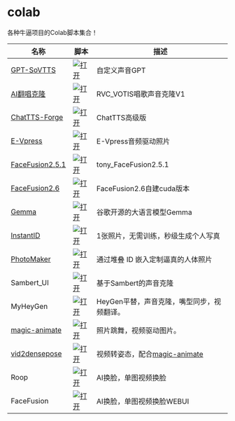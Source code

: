# colab
各种牛逼项目的Colab脚本集合！

| 名称  |脚本   | 描述 |
| ---- | ---- | ---- |
| [GPT-SoVTTS](https://github.com/RVC-Boss/GPT-SoVITS) | [![打开](https://colab.research.google.com/assets/colab-badge.svg)](https://colab.research.google.com/github/gitkimjob/kimjob_colab/blob/master/GPT-SoVTTS.ipynb) |自定义声音GPT|
| [AI翻唱克隆](https://github.com/gitkimjob/Retrieval-based-Voice-Conversion-WebUI_v1) | [![打开](https://colab.research.google.com/assets/colab-badge.svg)](https://colab.research.google.com/github/gitkimjob/kimjob_colab/blob/master/Retrieval_based_Voice_Conversion_WebUI_v1.ipynb) |RVC_VOTIS唱歌声音克隆V1|
| [ChatTTS-Forge](https://github.com/gitkimjob/ChatTTS-Forge) | [![打开](https://colab.research.google.com/assets/colab-badge.svg)](https://colab.research.google.com/github/gitkimjob/kimjob_colab/blob/master/ChatTTS-Forge.ipynb) |ChatTTS高级版|
| [E-Vpress](https://github.com/gitkimjob/E-Vpress) | [![打开](https://colab.research.google.com/assets/colab-badge.svg)](https://colab.research.google.com/github/gitkimjob/kimjob_colab/blob/master/V-Express.ipynb) |E-Vpress音频驱动照片|
| [FaceFusion2.5.1](https://github.com/gitkimjob/kimjobff) | [![打开](https://colab.research.google.com/assets/colab-badge.svg)](https://colab.research.google.com/github/gitkimjob/kimjobff/blob/main/tonyff_last.ipynb) |tony_FaceFusion2.5.1|
| [FaceFusion2.6](https://github.com/gitkimjob/kimjobff2.6) | [![打开](https://colab.research.google.com/assets/colab-badge.svg)](https://colab.research.google.com/github/gitkimjob/kimjobff2.6/blob/master/face2.6.0.ipynb) |FaceFusion2.6自建cuda版本|
| [Gemma](https://Github.com/google/gemma_pytorch) | [![打开](https://colab.research.google.com/assets/colab-badge.svg)](https://colab.research.google.com/github/dream80/TonyColab/blob/master/backup/pytorch_gemma.ipynb) |谷歌开源的大语言模型Gemma|
| [InstantID](https://github.com/InstantID/InstantID) | [![打开](https://colab.research.google.com/assets/colab-badge.svg)](https://colab.research.google.com/github/dream80/TonyColab/blob/master/InstantID.ipynb) |1张照片，无需训练，秒级生成个人写真|
| [PhotoMaker](https://github.com/TencentARC/PhotoMaker) | [![打开](https://colab.research.google.com/assets/colab-badge.svg)](https://colab.research.google.com/github/dream80/TonyColab/blob/master/PhotoMaker.ipynb) | 通过堆叠 ID 嵌入定制逼真的人体照片 |
| Sambert_UI | [![打开](https://colab.research.google.com/assets/colab-badge.svg)](https://colab.research.google.com/github/dream80/TonyColab/blob/master/backup/Sambert_UI.ipynb) | 基于Sambert的声音克隆 |
| MyHeyGen | [![打开](https://colab.research.google.com/assets/colab-badge.svg)](https://colab.research.google.com/github/dream80/TonyColab/blob/master/myheygen.ipynb) | HeyGen平替，声音克隆，嘴型同步，视频翻译。 |
| [magic-animate](https://github.com/magic-research/magic-animate) | [![打开](https://colab.research.google.com/assets/colab-badge.svg)](myheygen.ipynb) | 照片跳舞，视频驱动图片。 |
| [vid2densepose](https://github.com/Flode-Labs/vid2densepose) | [![打开](https://colab.research.google.com/assets/colab-badge.svg)](https://colab.research.google.com/github/dream80/TonyColab/blob/master/backup/Vid2Densepose.ipynb) | 视频转姿态，配合[magic-animate](https://github.com/magic-research/magic-animate) |
| Roop | [![打开](https://colab.research.google.com/assets/colab-badge.svg)](https://colab.research.google.com/github/dream80/roop_colab/blob/main/roop_v1_3.ipynb) | AI换脸，单图视频换脸 |
| FaceFusion | [![打开](https://colab.research.google.com/assets/colab-badge.svg)](https://colab.research.google.com/github/dream80/roop_colab/blob/main/tonyff_v2.1.2.ipynb) | AI换脸，单图视频换脸WEBUI |
